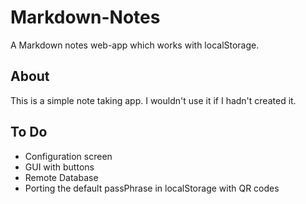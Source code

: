 Markdown-Notes
==============

A Markdown notes web-app which works with localStorage.

## About
This is a simple note taking app. I wouldn't use it if I hadn't created it.

## To Do
* Configuration screen
* GUI with buttons
* Remote Database
* Porting the default passPhrase in localStorage with QR codes